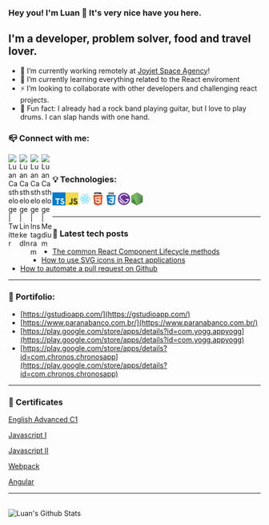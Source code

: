 ### Hey you! I'm Luan 👋 It's very nice have you here.

## I'm a developer, problem solver, food and travel lover.
- 🔭 I’m currently working remotely at [Joyjet Space Agency][joyjet-website]!
- 📡️ I’m currently learning everything related to the React enviroment
- ⚡ I’m looking to collaborate with other developers and challenging react projects.
- 🤣 Fun fact: I already had a rock band playing guitar, but I love to play drums. I can slap hands with one hand.

### 📪️ Connect with me:

[<img align="left" alt="Luan Castheloge | Twitter" width="22px" src="https://cdn.jsdelivr.net/npm/simple-icons@v3/icons/twitter.svg" />][twitter]
[<img align="left" alt="Luan Castheloge | LinkedIn" width="22px" src="https://cdn.jsdelivr.net/npm/simple-icons@v3/icons/linkedin.svg" />][linkedin]
[<img align="left" alt="Luan Castheloge | Instagram" width="22px" src="https://cdn.jsdelivr.net/npm/simple-icons@v3/icons/instagram.svg" />][instagram]
[<img align="left" alt="Luan Castheloge | Medium" width="22px" src="https://cdn.jsdelivr.net/npm/simple-icons@v3/icons/medium.svg" />][medium]

<br />

### 💡️ Technologies:


<img align="left" alt="Typescript" width="26px" src="https://raw.githubusercontent.com/github/explore/80688e429a7d4ef2fca1e82350fe8e3517d3494d/topics/typescript/typescript.png" />

<img align="left" alt="JavaScript" width="26px" src="https://raw.githubusercontent.com/github/explore/80688e429a7d4ef2fca1e82350fe8e3517d3494d/topics/javascript/javascript.png" />
<img align="left" alt="React" width="26px" src="https://raw.githubusercontent.com/github/explore/80688e429a7d4ef2fca1e82350fe8e3517d3494d/topics/react/react.png" />
<img align="left" alt="HTML5" width="26px" src="https://raw.githubusercontent.com/github/explore/80688e429a7d4ef2fca1e82350fe8e3517d3494d/topics/html/html.png" />
<img align="left" alt="CSS3" width="26px" src="https://raw.githubusercontent.com/github/explore/80688e429a7d4ef2fca1e82350fe8e3517d3494d/topics/css/css.png" />
<img align="left" alt="Gatsby" width="26px" src="https://raw.githubusercontent.com/github/explore/e94815998e4e0713912fed477a1f346ec04c3da2/topics/gatsby/gatsby.png" />
<img align="left" alt="Node.js" width="26px" src="https://raw.githubusercontent.com/github/explore/80688e429a7d4ef2fca1e82350fe8e3517d3494d/topics/nodejs/nodejs.png" />


<br />
<br />


---

### 📕 Latest tech posts
- [The common React Component Lifecycle methods](https://medium.com/@luanccp/the-commons-react-component-lifecycle-methods-436f4bdd2b62)
- [How to use SVG icons in React applications](https://medium.com/@luanccp/how-to-use-svg-icons-in-react-applications-4ab27be67315)
- [How to automate a pull request on Github](https://medium.com/@luanccp/how-to-automate-pull-request-on-github-7bac1354a829)


---
### 💼️ Portifolio:
- [https://gstudioapp.com/](https://gstudioapp.com/)
- [https://www.paranabanco.com.br/](https://www.paranabanco.com.br/)
- [https://play.google.com/store/apps/details?id=com.yogg.appyogg](https://play.google.com/store/apps/details?id=com.yogg.appyogg)
- [https://play.google.com/store/apps/details?id=com.chronos.chronosapp](https://play.google.com/store/apps/details?id=com.chronos.chronosapp)


---
### 📜️ Certificates
[English Advanced C1](https://www.efset.org/cert/pTB81H)

[Javascript I](http://ude.my/UC-a9585354-2ee3-4f16-8c2c-002c982bb7a2)

[Javascript II](https://cursos.alura.com.br/certificate/1fdee6be-b781-4a6f-b5e3-14fae0bc2320)

[Webpack](https://cursos.alura.com.br/certificate/1a448782-66ac-44cc-a722-8a950326b9c6)

[Angular](https://cursos.alura.com.br/certificate/0a1e30c9-0900-455e-98b1-6de6cc7e48c2)

---
<br />
<img align="left" alt="Luan's Github Stats" src="https://github-readme-stats.codestackr.vercel.app/api?username=luanccp&show_icons=true&hide_border=true" />

[joyjet-website]: https://joyjet.com/
[twitter]: https://twitter.com/luancastheloge
[instagram]: https://instagram.com/luancastheloge
[linkedin]: https://www.linkedin.com/in/luancastheloge/
[medium]: https://medium.com/@luanccp